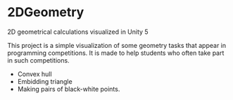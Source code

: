 # 2DGeometry
2D geometrical calculations visualized in Unity 5

This project is a simple visualization of some geometry tasks that appear in programming competitions. It is made to help students who often take part in such competitions.
* Convex hull
* Embidding triangle
* Making pairs of black-white  points.
